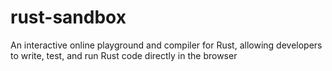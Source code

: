# rust-sandbox
An interactive online playground and compiler for Rust, allowing developers to write, test, and run Rust code directly in the browser
